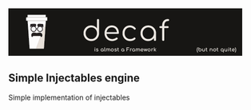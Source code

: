![Banner](./workdocs/assets/Banner.png)
## Simple Injectables engine

Simple implementation of injectables
